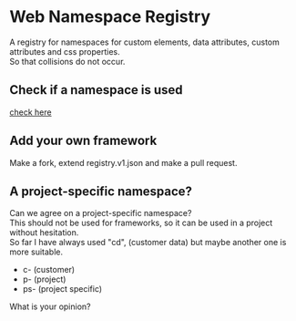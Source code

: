 # Web Namespace Registry
A registry for namespaces for custom elements, data attributes, custom attributes and css properties.   
So that collisions do not occur.

## Check if a namespace is used
[check here](
  https://rawcdn.githack.com/nuxodin/web-namespace-registry/4b73c83676d6722300b2b88ba068e800511b2acd/web/index.html
)

## Add your own framework
Make a fork, extend registry.v1.json and make a pull request.

## A project-specific namespace?
Can we agree on a project-specific namespace?  
This should not be used for frameworks, so it can be used in a project without hesitation.  
So far I have always used "cd", (customer data) but maybe another one is more suitable.  

- c- (customer)
- p- (project)
- ps- (project specific)  

What is your opinion?
